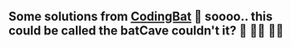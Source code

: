 ## Some solutions from [CodingBat](https://codingbat.com/java) 🦇 soooo.. this could be called the batCave couldn't it? 🤦 🤦‍♂️ 🤦‍♀️
